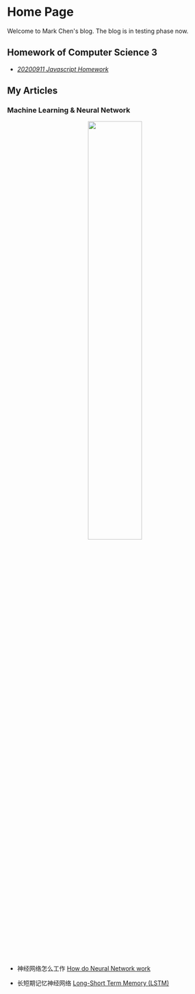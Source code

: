# Home Page

Welcome to Mark Chen's blog. The blog is in testing phase now.

## Homework of Computer Science 3
* <a href="https://markchenyutian.github.io/Markchen_Blog/Javascript_Homework/Homework_01.html"> <em>20200911 Javascript Homework</em> </a>



## My Articles

### Machine Learning & Neural Network

<center><img src=https://markchenyutian.github.io/Markchen_Blog/Assets/1.png width=50% height=50%></center>


* 神经网络怎么工作 [How do Neural Network work](https://markchenyutian.github.io/Markchen_Blog/_posts/2020-02-01-神经网络为什么work.markdown)

* 长短期记忆神经网络 [Long-Short Term Memory (LSTM)](https://markchenyutian.github.io/Markchen_Blog/Articles/Long_Short_Term_Memory_Intro/LSTM.md)
